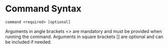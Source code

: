 # Command Syntax
```
command <required> [optional]
```
Arguments in angle brackets <> are mandatory and must be provided when running the command.
Arguments in square brackets [] are optional and can be included if needed.
